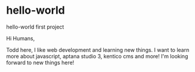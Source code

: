 # hello-world
hello-world first project


Hi Humans,

Todd here,  I like web development and learning new things.  I want to learn more about javascript, aptana studio 3, kentico cms and more!  I'm looking forward to new things here!

